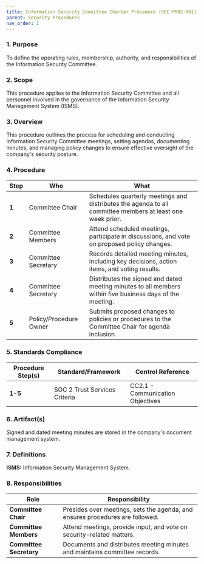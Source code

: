 ```yaml
---
title: Information Security Committee Charter Procedure (SEC-PROC-001)
parent: Security Procedures
nav_order: 1
---
```

### 1. Purpose

To define the operating rules, membership, authority, and responsibilities of the Information Security Committee.

### 2. Scope

This procedure applies to the Information Security Committee and all personnel involved in the governance of the Information Security Management System (ISMS).

### 3. Overview

This procedure outlines the process for scheduling and conducting Information Security Committee meetings, setting agendas, documenting minutes, and managing policy changes to ensure effective oversight of the company's security posture.

### 4. Procedure

| **Step** | **Who**                      | **What**                                                                                                |
| -------- | ---------------------------- | ------------------------------------------------------------------------------------------------------- |
| **1**    | Committee Chair              | Schedules quarterly meetings and distributes the agenda to all committee members at least one week prior. |
| **2**    | Committee Members            | Attend scheduled meetings, participate in discussions, and vote on proposed policy changes.             |
| **3**    | Committee Secretary          | Records detailed meeting minutes, including key decisions, action items, and voting results.            |
| **4**    | Committee Secretary          | Distributes the signed and dated meeting minutes to all members within five business days of the meeting. |
| **5**    | Policy/Procedure Owner       | Submits proposed changes to policies or procedures to the Committee Chair for agenda inclusion.         |

### 5. Standards Compliance

| **Procedure Step(s)** | **Standard/Framework**     | **Control Reference**     |
| --------------------- | -------------------------- | ------------------------- |
| **1-5**               | SOC 2 Trust Services Criteria | CC2.1 - Communication Objectives |

### 6. Artifact(s)

Signed and dated meeting minutes are stored in the company's document management system.

### 7. Definitions

**ISMS:** Information Security Management System.

### 8. Responsibilities

| **Role**              | **Responsibility**                                                              |
| --------------------- | ------------------------------------------------------------------------------- |
| **Committee Chair**   | Presides over meetings, sets the agenda, and ensures procedures are followed.   |
| **Committee Members** | Attend meetings, provide input, and vote on security-related matters.           |
| **Committee Secretary** | Documents and distributes meeting minutes and maintains committee records.      |
